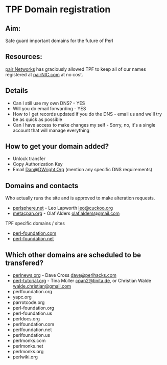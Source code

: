 TPF Domain registration
=======================

## Aim:

Safe guard important domains for the future of Perl

## Resources:

[pair Networks](http://www.pairnic.com/) has graciously allowed TPF to keep
all of our names registered at [pairNIC.com](http://www.pairnic.com/) at no cost.

## Details

 * Can I still use my own DNS? - YES
 * Will you do email forwarding - YES
 * How to I get records updated if you do the DNS - email us and we'll try be as quick as possible
 * Can I have access to make changes my self - Sorry, no, it's a single account that will manage everything

## How to get your domain added?

 * Unlock transfer
 * Copy Authorization Key
 * Email Dan@DWright.Org (mention any specific DNS requirements)

## Domains and contacts

Who actually runs the site and is approved to make alteration requests.

 * [perlsphere.net](http://perlsphere.net) - Leo Lapworth <leo@cuckoo.org>
 * [metacpan.org](http://metacpan.org) - Olaf Alders <olaf.alders@gmail.com>

TPF specific domains / sites

 * [perl-foundation.com](http://perl-foundation.com)
 * [perl-foundation.net](http://perl-foundation.net)

## Which other domains are scheduled to be transfered?

 * [perlnews.org](http://perlnews.org) - Dave Cross <dave@perlhacks.com>
 * [perl-tutorial.org](http://perl-tutorial.org) - Tina Müller <cpan2@tinita.de>, or Christian Walde <walde.christian@gmail.com>
 * perlfoundation.org
 * yapc.org
 * parrotcode.org
 * perl-foundation.org
 * perl-foundation.us
 * perldocs.org
 * perlfoundation.com
 * perlfoundation.net
 * perlfoundation.us
 * perlmonks.com
 * perlmonks.net
 * perlmonks.org
 * perlwiki.org

